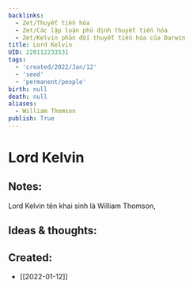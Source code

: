 ```yaml
---
backlinks:
  - Zet/Thuyết tiến hóa
  - Zet/Các lập luận phủ định thuyết tiến hóa
  - Zet/Kelvin phản đối thuyết tiến hóa của Darwin
title: Lord Kelvin
UID: 220112233531
tags:
  - 'created/2022/Jan/12'
  - 'seed'
  - 'permanent/people'
birth: null
death: null
aliases:
  - William Thomson
publish: True
---
```

# Lord Kelvin

## Notes:
Lord Kelvin tên khai sinh là William Thomson, 

## Ideas & thoughts:

## Created:
- [[2022-01-12]]
